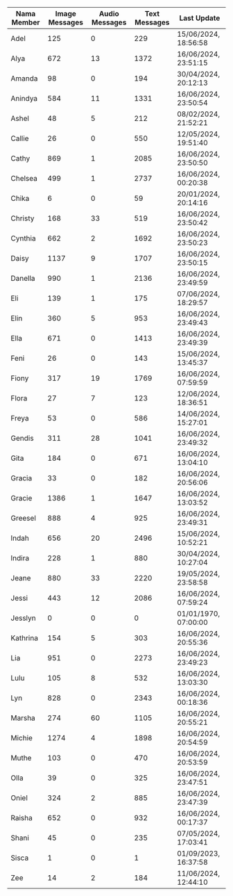 | Nama Member | Image Messages | Audio Messages | Text Messages | Last Update |
| ------ | -------------- | -------------- | ------------- | ------------ |
| Adel | 125 | 0 | 229 | 15/06/2024, 18:56:58 |
| Alya | 672 | 13 | 1372 | 16/06/2024, 23:51:15 |
| Amanda | 98 | 0 | 194 | 30/04/2024, 20:12:13 |
| Anindya | 584 | 11 | 1331 | 16/06/2024, 23:50:54 |
| Ashel | 48 | 5 | 212 | 08/02/2024, 21:52:21 |
| Callie | 26 | 0 | 550 | 12/05/2024, 19:51:40 |
| Cathy | 869 | 1 | 2085 | 16/06/2024, 23:50:50 |
| Chelsea | 499 | 1 | 2737 | 16/06/2024, 00:20:38 |
| Chika | 6 | 0 | 59 | 20/01/2024, 20:14:16 |
| Christy | 168 | 33 | 519 | 16/06/2024, 23:50:42 |
| Cynthia | 662 | 2 | 1692 | 16/06/2024, 23:50:23 |
| Daisy | 1137 | 9 | 1707 | 16/06/2024, 23:50:15 |
| Danella | 990 | 1 | 2136 | 16/06/2024, 23:49:59 |
| Eli | 139 | 1 | 175 | 07/06/2024, 18:29:57 |
| Elin | 360 | 5 | 953 | 16/06/2024, 23:49:43 |
| Ella | 671 | 0 | 1413 | 16/06/2024, 23:49:39 |
| Feni | 26 | 0 | 143 | 15/06/2024, 13:45:37 |
| Fiony | 317 | 19 | 1769 | 16/06/2024, 07:59:59 |
| Flora | 27 | 7 | 123 | 12/06/2024, 18:36:51 |
| Freya | 53 | 0 | 586 | 14/06/2024, 15:27:01 |
| Gendis | 311 | 28 | 1041 | 16/06/2024, 23:49:32 |
| Gita | 184 | 0 | 671 | 16/06/2024, 13:04:10 |
| Gracia | 33 | 0 | 182 | 16/06/2024, 20:56:06 |
| Gracie | 1386 | 1 | 1647 | 16/06/2024, 13:03:52 |
| Greesel | 888 | 4 | 925 | 16/06/2024, 23:49:31 |
| Indah | 656 | 20 | 2496 | 15/06/2024, 10:52:21 |
| Indira | 228 | 1 | 880 | 30/04/2024, 10:27:04 |
| Jeane | 880 | 33 | 2220 | 19/05/2024, 23:58:58 |
| Jessi | 443 | 12 | 2086 | 16/06/2024, 07:59:24 |
| Jesslyn | 0 | 0 | 0 | 01/01/1970, 07:00:00 |
| Kathrina | 154 | 5 | 303 | 16/06/2024, 20:55:36 |
| Lia | 951 | 0 | 2273 | 16/06/2024, 23:49:23 |
| Lulu | 105 | 8 | 532 | 16/06/2024, 13:03:30 |
| Lyn | 828 | 0 | 2343 | 16/06/2024, 00:18:36 |
| Marsha | 274 | 60 | 1105 | 16/06/2024, 20:55:21 |
| Michie | 1274 | 4 | 1898 | 16/06/2024, 20:54:59 |
| Muthe | 103 | 0 | 470 | 16/06/2024, 20:53:59 |
| Olla | 39 | 0 | 325 | 16/06/2024, 23:47:51 |
| Oniel | 324 | 2 | 885 | 16/06/2024, 23:47:39 |
| Raisha | 652 | 0 | 932 | 16/06/2024, 00:17:37 |
| Shani | 45 | 0 | 235 | 07/05/2024, 17:03:41 |
| Sisca | 1 | 0 | 1 | 01/09/2023, 16:37:58 |
| Zee | 14 | 2 | 184 | 11/06/2024, 12:44:10 |
